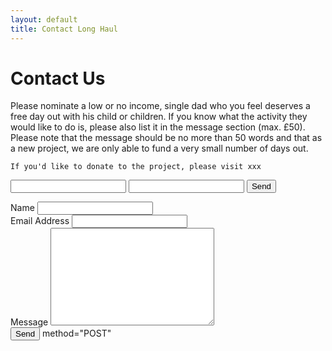 ```yaml
---
layout: default
title: Contact Long Haul
---
```


<div id="contact">
  <h1 class="pageTitle">Contact Us</h1>
  <div class="contactContent">
    <p>Please nominate a low or no income, single dad who you feel deserves a free day out with his child or children. If you know what the activity they would like to do is, please also list it in the message section (max. £50). Please note that the message should be no more than 50 words and that as a new project, we are only able to fund a very small number of days out.
    
    If you'd like to donate to the project, please visit xxx
    

<form action="//formspree.io/dadsdayout@outlook.com">
    <input type="text" name="name">
    <input type="email" name="_replyto">
    <input type="submit" value="Send">
</form>

  <form action="http://formspree.io/dadsdayout@outlook.com">
    <label for="name">Name</label>    
    <input type="text" id="name" name="name" class="full-width"><br>
    <label for="email">Email Address</label>
    <input type="email" id="email" name="_replyto" class="full-width"><br>
    <label for="message">Message</label>
    <textarea name="message" id="message" cols="30" rows="10" class="full-width"></textarea><br>
    <input type="submit" value="Send" class="button">
    method="POST"
  </form>
</div>
